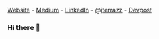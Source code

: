 <p style="background:red>
<p align="center">
  <a href="https://jterrazz.com">Website</a> -
  <a href="https://medium.com/@jterrazz">Medium</a> -
  <a href="https://www.linkedin.com/in/jterrazz/">LinkedIn</a> -
  <a href="https://twitter.com/j_terrazz">@jterrazz</a> -
  <a href="https://devpost.com/jterrazz">Devpost</a>
</p>
</p>

### Hi there 👋

<!--
**jterrazz/jterrazz** is a ✨ _special_ ✨ repository because its `README.md` (this file) appears on your GitHub profile.

Here are some ideas to get you started:

- 🔭 I’m currently working on ...
- 🌱 I’m currently learning ...
- 👯 I’m looking to collaborate on ...
- 🤔 I’m looking for help with ...
- 💬 Ask me about ...
- 📫 How to reach me: ...
- 😄 Pronouns: ...
- ⚡ Fun fact: ...
-->
